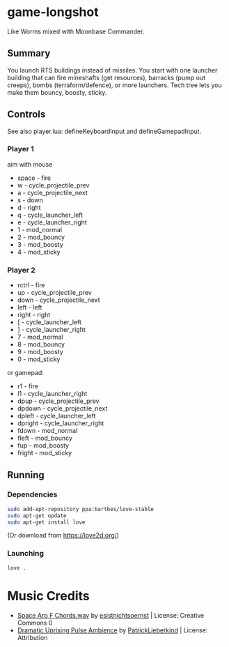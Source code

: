 # game-longshot

Like Worms mixed with Moonbase Commander.

## Summary

You launch RTS buildings instead of missiles. You start with one launcher
building that can fire mineshafts (get resources), barracks (pump out creeps),
bombs (terraform/defence), or more launchers. Tech tree lets you make them
bouncy, boosty, sticky.

## Controls
See also player.lua: defineKeyboardInput and defineGamepadInput.

### Player 1
aim with mouse

* space - fire
* w     - cycle_projectile_prev
* a     - cycle_projectile_next
* s     - down
* d     - right
* q     - cycle_launcher_left
* e     - cycle_launcher_right
* 1     - mod_normal
* 2     - mod_bouncy
* 3     - mod_boosty
* 4     - mod_sticky

### Player 2
* rctrl - fire
* up    - cycle_projectile_prev
* down  - cycle_projectile_next
* left  - left
* right - right
* [     - cycle_launcher_left
* ]     - cycle_launcher_right
* 7     - mod_normal
* 8     - mod_bouncy
* 9     - mod_boosty
* 0     - mod_sticky

or gamepad:

* r1      - fire
* l1      - cycle_launcher_right
* dpup    - cycle_projectile_prev
* dpdown  - cycle_projectile_next
* dpleft  - cycle_launcher_left
* dpright - cycle_launcher_right
* fdown   - mod_normal
* fleft   - mod_bouncy
* fup     - mod_boosty
* fright  - mod_sticky

## Running

### Dependencies 
```bash
sudo add-apt-repository ppa:bartbes/love-stable
sudo apt-get update
sudo apt-get install love
```
(Or download from https://love2d.org/)


### Launching

```bash
love .
```

# Music Credits

* [Space Arp F Chords.wav](https://freesound.org/people/esistnichtsoernst/sounds/473996/) by [esistnichtsoernst](https://freesound.org/people/esistnichtsoernst/) | License: Creative Commons 0
* [Dramatic Uprising Pulse Ambience](https://freesound.org/people/PatrickLieberkind/sounds/395388/) by [PatrickLieberkind](https://freesound.org/people/PatrickLieberkind/) | License: Attribution
